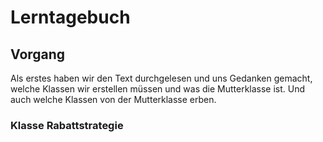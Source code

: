 # Lerntagebuch

## Vorgang
Als erstes haben wir den Text durchgelesen und uns Gedanken gemacht,
welche Klassen wir erstellen müssen und was die Mutterklasse ist. 
Und auch welche Klassen von der Mutterklasse erben.

### Klasse Rabattstrategie





